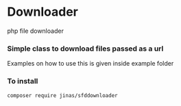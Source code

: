 # Downloader
php file downloader

### Simple class to download files passed as a url
Examples on how to use this is given inside example folder

### To install
```
composer require jinas/sfddownloader

```
